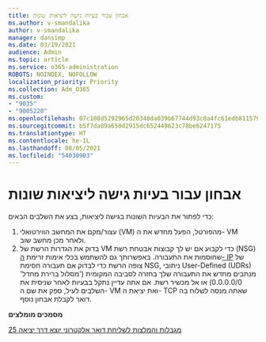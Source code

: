 ```yaml
---
title: אבחון עבור בעיות גישה ליציאות שונות
ms.author: v-smandalika
author: v-smandalika
manager: dansimp
ms.date: 03/19/2021
audience: Admin
ms.topic: article
ms.service: o365-administration
ROBOTS: NOINDEX, NOFOLLOW
localization_priority: Priority
ms.collection: Adm_O365
ms.custom:
- "9035"
- "9005220"
ms.openlocfilehash: 07c108d5292965d20340da039b67744d93c0a4fc61edb8115796671f2f7f1552
ms.sourcegitcommit: b5f7da89a650d2915dc652449623c78be6247175
ms.translationtype: HT
ms.contentlocale: he-IL
ms.lasthandoff: 08/05/2021
ms.locfileid: "54030903"
---
```

# <a name="diagnostics-for-different-ports-access-issues"></a>אבחון עבור בעיות גישה ליציאות שונות

כדי לפתור את הבעיות השונות בגישה ליציאות, בצע את השלבים הבאים:

1. עצור/מקם את המחשב הווירטואלי (VM) מהפורטל, הפעל מחדש את ה- VM ולאחר מכן מחשב שוב. 
2. בדוק את הגדרות הרשת של VM כדי לקבוע אם יש לך קבוצות אבטחת רשת (NSG) שחוסמות את התעבורה. באפשרותך גם להשתמש בכלי אימות זרימת [ה- IP](https://docs.microsoft.com/azure/network-watcher/network-watcher-ip-flow-verify-overview?WT.mc_id=Portal-Microsoft_Azure_Support) של צופה הרשת כדי לבדוק אם תעבורה חסימת NSG, ניתובי User-Defined (UDRs) מנתבים מחדש את התעבורה שלך בחזרה לסביבה המקומית ('מסלול ברירת מחדל' 0.0.0.0/0) או אל מכשיר רשת.
אם אתה עדיין נתקל בבעיות לאחר שניסית את השלבים לעיל, ספק את שם ה- VM ואת יציאת ה- TCP שאתה מנסה לשלוח בה דואר לקבלת אבחון נוסף.

**מסמכים מומלצים**

[מגבלות והמלצות לשליחת דואר אלקטרוני יוצא דרך יציאה 25](https://docs.microsoft.com/azure/virtual-network/troubleshoot-outbound-smtp-connectivity)
